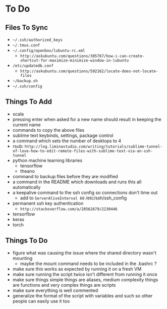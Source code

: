 To Do
=====

Files To Sync
-------------
 * `~/.ssh/authorized_keys`
 * `~/.tmux.conf`
 * `~/.config/openbox/lubuntu-rc.xml`
   * `http://askubuntu.com/questions/305767/how-i-can-create-shortcut-for-maximize-minimize-window-in-lubuntu`
 * `/etc/updatedb.conf`
   * `http://askubuntu.com/questions/592162/locate-does-not-locate-files`
 * `~/backup.sh`
 * `~/.ssh/config`

Things To Add
-------------
 * scala
 * pressing enter when asked for a new name should result in keeping the current name
 * commands to copy the above files
 * sublime text keybinds, settings, package control
 * a command which sets the number of desktops to 4
 * rsub: `http://log.liminastudio.com/writing/tutorials/sublime-tunnel-of-love-how-to-edit-remote-files-with-sublime-text-via-an-ssh-tunnel`
 * python machine learning libraries
   * tensorflow
   * theano
 * command to backup files before they are modified
 * a command in the README which downloads and runs this all automatically
 * a keepalive command to the ssh config so connections don't time out
   * add to `ServerAliveInterval 60` /etc/ssh/ssh_config
 * permanent ssh key authentication
   * `http://stackoverflow.com/a/28562679/2230446`
 * tensorflow
 * keras
 * torch

Things To Do
------------
 * figure what was causing the issue where the shared directory wasn't mounting
   * maybe the mount command needs to be included in the .bashrc ?
 * make sure this works as expected by running it on a fresh VM
 * make sure running the script twice isn't different from running it once
 * make sure things simple things are aliases, medium complexity things are functions and very complex things are scripts
 * make sure everything is well commented
 * generalize the format of the script with variables and such so other people can easily use it too

